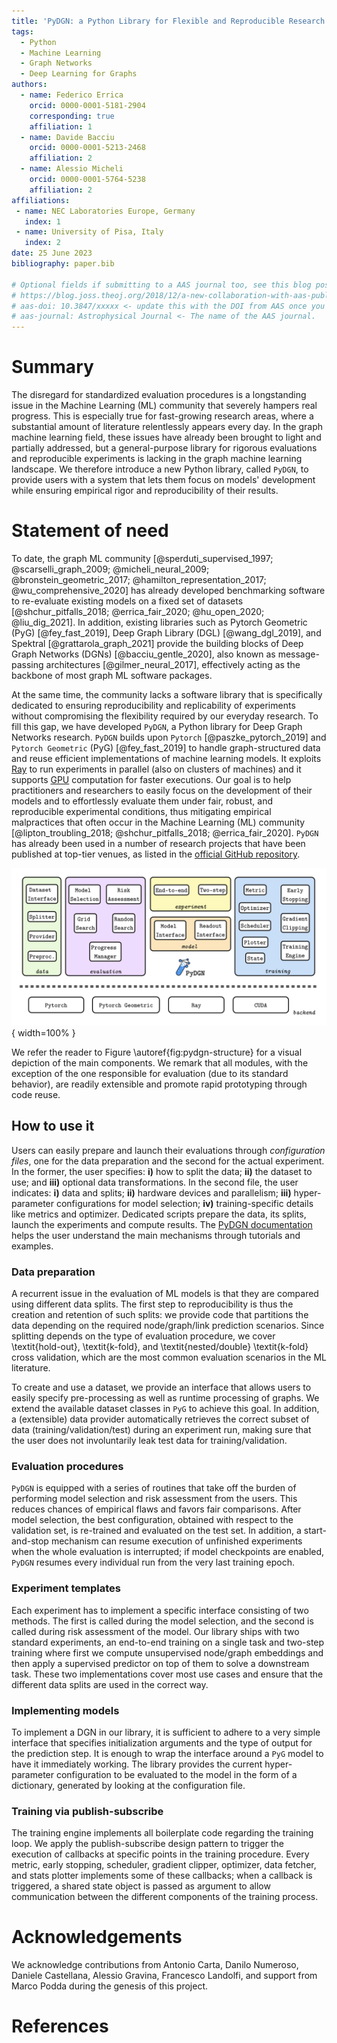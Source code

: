 ```yaml
---
title: 'PyDGN: a Python Library for Flexible and Reproducible Research on Deep Learning for Graphs'
tags:
  - Python
  - Machine Learning
  - Graph Networks
  - Deep Learning for Graphs
authors:
  - name: Federico Errica
    orcid: 0000-0001-5181-2904
    corresponding: true
    affiliation: 1
  - name: Davide Bacciu
    orcid: 0000-0001-5213-2468
    affiliation: 2
  - name: Alessio Micheli
    orcid: 0000-0001-5764-5238
    affiliation: 2
affiliations:
 - name: NEC Laboratories Europe, Germany
   index: 1
 - name: University of Pisa, Italy
   index: 2
date: 25 June 2023
bibliography: paper.bib

# Optional fields if submitting to a AAS journal too, see this blog post:
# https://blog.joss.theoj.org/2018/12/a-new-collaboration-with-aas-publishing
# aas-doi: 10.3847/xxxxx <- update this with the DOI from AAS once you know it.
# aas-journal: Astrophysical Journal <- The name of the AAS journal.
---
```


# Summary

The disregard for standardized evaluation procedures is a longstanding issue in the Machine Learning (ML) community that severely hampers real progress. This is especially true for fast-growing research areas, where a substantial amount of literature relentlessly appears every day. In the graph machine learning field, these issues have already been brought to light and partially addressed, but a general-purpose library for rigorous evaluations and reproducible experiments is lacking in the graph machine learning landscape. We therefore introduce a new Python library, called `PyDGN`, to provide users with a system that lets them focus on models' development while ensuring empirical rigor and reproducibility of their results.

# Statement of need

To date, the graph ML community [@sperduti_supervised_1997; @scarselli_graph_2009; @micheli_neural_2009; @bronstein_geometric_2017; @hamilton_representation_2017; @wu_comprehensive_2020] has already developed benchmarking software to re-evaluate existing models on a fixed set of datasets [@shchur_pitfalls_2018; @errica_fair_2020; @hu_open_2020; @liu_dig_2021]. In addition, existing libraries such as Pytorch Geometric (PyG) [@fey_fast_2019], Deep Graph Library (DGL) [@wang_dgl_2019], and Spektral [@grattarola_graph_2021] provide the building blocks of Deep Graph Networks (DGNs) [@bacciu_gentle_2020], also known as message-passing architectures [@gilmer_neural_2017], effectively acting as the backbone of most graph ML software packages.

At the same time, the community lacks a software library that is specifically dedicated to ensuring reproducibility and replicability of experiments without compromising the flexibility required by our everyday research. To fill this gap, we have developed `PyDGN`, a Python library for Deep Graph Networks research. `PyDGN` builds upon `Pytorch` [@paszke_pytorch_2019] and `Pytorch Geometric` (PyG) [@fey_fast_2019] to handle graph-structured data and reuse efficient implementations of machine learning models. It exploits [Ray](https://www.ray.io/) to run experiments in parallel (also on clusters of machines) and it supports [GPU](https://developer.nvidia.com/cuda-toolkit) computation for faster executions. Our goal is to help practitioners and researchers to easily focus on the development of their models and to effortlessly evaluate them under fair, robust, and reproducible experimental conditions, thus mitigating empirical malpractices that often occur in the Machine Learning (ML) community [@lipton_troubling_2018; @shchur_pitfalls_2018; @errica_fair_2020]. `PyDGN` has already been used in a number of research projects that have been published at top-tier venues, as listed in the [official GitHub repository](https://github.com/diningphil/PyDGN).

![PyDGN is logically organized into different modules that cover specific aspects of the entire evaluation's pipeline, from data creation to a model's risk assessment.\label{fig:pydgn-structure}](paper.png){ width=100% }

We refer the reader to Figure \autoref{fig:pydgn-structure} for a visual depiction of the main components. We remark that all modules, with the exception of the one responsible for evaluation (due to its standard behavior), are readily extensible and promote rapid prototyping through code reuse.

## How to use it
Users can easily prepare and launch their evaluations through *configuration files*, one for the data preparation and the second for the actual experiment. In the former, the user specifies: **i)** how to split the data; **ii)** the dataset to use; and **iii)** optional data transformations. In the second file, the user indicates: **i)** data and splits; **ii)** hardware devices and parallelism; **iii)** hyper-parameter configurations for model selection; **iv)** training-specific details like metrics and optimizer. Dedicated scripts prepare the data, its splits, launch the experiments and compute results. The [PyDGN documentation](https://pydgn.readthedocs.io/) helps the user understand the main mechanisms through tutorials and examples.

### Data preparation
A recurrent issue in the evaluation of ML models is that they are compared using different data splits. The first step to reproducibility is thus the creation and retention of such splits: we provide code that partitions the data depending on the required node/graph/link prediction scenarios. Since splitting depends on the type of evaluation procedure, we cover \textit{hold-out}, \textit{k-fold}, and \textit{nested/double} \textit{k-fold} cross validation, which are the most common evaluation scenarios in the ML literature.

To create and use a dataset, we provide an interface that allows users to easily specify pre-processing as well as runtime processing of graphs. We extend the available dataset classes in `PyG` to achieve this goal. In addition, a (extensible) data provider automatically retrieves the correct subset of data (training/validation/test) during an experiment run, making sure that the user does not involuntarily leak test data for training/validation.

### Evaluation procedures
`PyDGN` is equipped with a series of routines that take off the burden of performing model selection and risk assessment from the users. This reduces chances of empirical flaws and favors fair comparisons. After model selection,  the best configuration, obtained with respect to the validation set, is re-trained and evaluated on the test set. In addition, a start-and-stop mechanism can resume execution of unfinished experiments when the whole evaluation is interrupted; if model checkpoints are enabled, `PyDGN` resumes every individual run from the very last training epoch.

### Experiment templates
Each experiment has to implement a specific interface consisting of two methods. The first is called during the model selection, and the second is called during risk assessment of the model. Our library ships with two standard experiments, an end-to-end training on a single task and two-step training where first we compute unsupervised node/graph embeddings and then apply a supervised predictor on top of them to solve a downstream task. These two implementations cover most use cases and ensure that the different data splits are used in the correct way.

### Implementing models
To implement a DGN in our library, it is sufficient to adhere to a very simple interface that specifies initialization arguments and the type of output for the prediction step. It is enough to wrap the interface around a `PyG` model to have it immediately working. The library provides the current hyper-parameter configuration to be evaluated to the model in the form of a dictionary, generated by looking at the configuration file.

### Training via publish-subscribe
The training engine implements all boilerplate code regarding the training loop. We apply the publish-subscribe design pattern to trigger the execution of callbacks at specific points in the training procedure. Every metric, early stopping, scheduler, gradient clipper, optimizer, data fetcher, and stats plotter implements some of these callbacks; when a callback is triggered, a shared state object is passed as argument to allow communication between the different components of the training process.

# Acknowledgements

We acknowledge contributions from Antonio Carta, Danilo Numeroso, Daniele Castellana, Alessio Gravina, Francesco Landolfi, and support from Marco Podda during the genesis of this project.

# References
